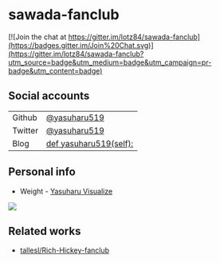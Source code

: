 sawada-fanclub
==============

[![Join the chat at https://gitter.im/lotz84/sawada-fanclub](https://badges.gitter.im/Join%20Chat.svg)](https://gitter.im/lotz84/sawada-fanclub?utm_source=badge&utm_medium=badge&utm_campaign=pr-badge&utm_content=badge)

Social accounts
---------------

|       |                                                            |
|:------|:-----------------------------------------------------------|
|Github |[@yasuharu519](https://github.com/yasuharu519)              |
|Twitter|[@yasuharu519](https://twitter.com/yasuharu519)             |
|Blog   |[def yasuharu519(self):](http://yasuharu519.hatenablog.com/)|

Personal info
-------------

* Weight - [Yasuharu Visualize](http://yasuharu519.github.io/Weight/)

![](lgtm/Tz8BhCV.gif)

Related works
-------------

* [tallesl/Rich-Hickey-fanclub](https://github.com/tallesl/Rich-Hickey-fanclub)
